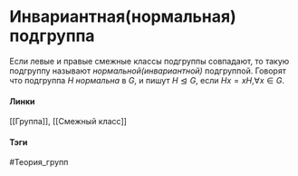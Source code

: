 # Инвариантная(нормальная) подгруппа
Если левые и правые смежные классы подгруппы совпадают, то такую подгруппу называют *нормальной(инвариантной)* подгруппой. Говорят что подгруппа $H$ *нормальна* в $G$, и пишут $H\trianglelefteq G$, если $Hx=xH$,$\forall x\in G$.

#### Линки 
[[Группа]],
[[Смежный класс]]
#### Тэги 
 #Теория_групп
